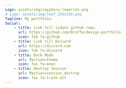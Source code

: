 ```yaml
---
Logo: assets/img/capybara-lowerres.png
# Logo: assets/img/leaf_256x256.png
Tagline: My portfolio.
Social:
    - title: Link till sidans github repo.
      url: https://github.com/Bruffe/design-portfolio
      icon: fab fa-github
    - title: Link till Discord
      url: https://discord.com
      icon: fab fa-discord
    - title: Dark Mode
      url: ?action=theme
      icon: fas fa-moon
    - title: Destroy Session
      url: ?action=session_destroy
      icon: fas fa-trash-alt
---
```

